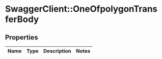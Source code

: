 # SwaggerClient::OneOfpolygonTransferBody

## Properties
Name | Type | Description | Notes
------------ | ------------- | ------------- | -------------

